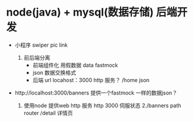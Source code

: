 # node(java) + mysql(数据存储) 后端开发

- 小程序  swiper
    pic  link
    1. 前后端分离 
        - 前端组件化 用假数据
        data fastmock
        - json 数据交换格式
        - 后端
            url   locahost：3000 http 服务？
            /home json

- http://localhost:3000/banners        提供一个fastmock 一样的数据json？

    1. 使用node 提供web http 服务
        http
        3000 伺服状态
    2./banners path     router 
        /detail 详情页  